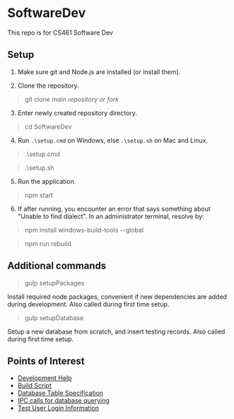 # SoftwareDev
This repo is for CS461 Software Dev

## Setup

1. Make sure git and Node.js are installed (or install them).

2. Clone the repository.

> git clone *main repository or fork*

3. Enter newly created repository directory.

> cd SoftwareDev

4. Run `.\setup.cmd` on Windows, else `.\setup.sh` on Mac and Linux.

> .\setup.cmd

> .\setup.sh

5. Run the application.

> npm start

6. If after running, you encounter an error that says something about "Unable to find dialect". 
In an administrator terminal, resolve by:

> npm install windows-build-tools --global

> npm run rebuild

## Additional commands

> gulp setupPackages

Install required node packages, convenient if new dependencies are added during development. 
Also called during first time setup.

> gulp setupDatabase

Setup a new database from scratch, and insert testing records.
Also called during first time setup.

## Points of Interest

* [Development Help](devnotes.md)
* [Build Script](gulpfile.js)
* [Database Table Specification](MedicalDoctor/database.js)
* [IPC calls for database querying](main.js)
* [Test User Login Information](data/_notes.txt)
